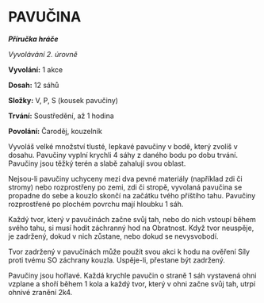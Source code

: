# PAVUČINA

***Příručka hráče***

*Vyvolávání 2. úrovně*

**Vyvolání:** 1 akce

**Dosah:** 12 sáhů

**Složky:** V, P, S (kousek pavučiny)

**Trvání:** Soustředění, až 1 hodina

**Povolání:** Čaroděj, kouzelník

Vyvoláš velké množství tlusté, lepkavé pavučiny v bodě, který zvolíš v dosahu. Pavučiny vyplní krychli 4 sáhy z daného bodu po dobu trvání. Pavučiny jsou těžký terén a slabě zahalují svou oblast. 

Nejsou-li pavučiny uchyceny mezi dva pevné materiály (například zdi či stromy) nebo rozprostřeny po zemi, zdi či stropě, vyvolaná pavučina se propadne do sebe a kouzlo skončí na začátku tvého příštího tahu. Pavučiny rozprostřené po plochém povrchu mají hloubku 1 sáh. 

Každý tvor, který v pavučinách začne svůj tah, nebo do nich vstoupí během svého tahu, si musí hodit záchranný hod na Obratnost. Když tvor neuspěje, je zadržený, dokud v nich zůstane, nebo dokud se nevysvobodí. 

Tvor zadržený v pavučinách může použít svou akci k hodu na ověření Síly proti tvému SO záchrany kouzla. Uspěje-li, přestane být zadržený. 

Pavučiny jsou hořlavé. Každá krychle pavučin o straně 1 sáh vystavená ohni vzplane a shoří během 1 kola a každý tvor, který v ohni začne svůj tah, utrpí ohnivé zranění 2k4.